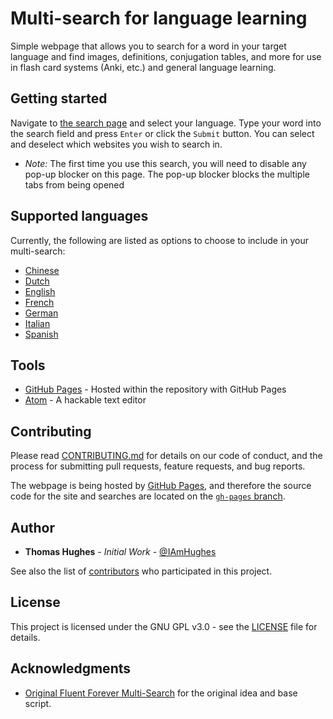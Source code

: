 # Multi-search for language learning
Simple webpage that allows you to search for a word in your target language and find images, definitions, conjugation tables, and more for use in flash card systems (Anki, etc.) and general language learning.

## Getting started
Navigate to [the search page](https://iamhughes.github.io/Multi-Search_Language-Learning/) and select your language. Type your word into the search field and press `Enter` or click the `Submit` button. You can select and deselect which websites you wish to search in.

- _Note:_ The first time you use this search, you will need to disable any pop-up blocker on this page. The pop-up blocker blocks the multiple tabs from being opened

## Supported languages
Currently, the following are listed as options to choose to include in your multi-search:
- [Chinese](https://iamhughes.github.io/Multi-Search_Language-Learning/html/chinese.html)
- [Dutch](https://iamhughes.github.io/Multi-Search_Language-Learning/html/dutch.html)
- [English](https://iamhughes.github.io/Multi-Search_Language-Learning/html/english.html)
- [French](https://iamhughes.github.io/Multi-Search_Language-Learning/html/french.html)
- [German](https://iamhughes.github.io/Multi-Search_Language-Learning/html/german.html)
- [Italian](https://iamhughes.github.io/Multi-Search_Language-Learning/html/italian.html)
- [Spanish](https://iamhughes.github.io/Multi-Search_Language-Learning/html/spanish.html)

## Tools
- [GitHub Pages](https://pages.github.com/) - Hosted within the repository with GitHub Pages
- [Atom](https://atom.io) - A hackable text editor

## Contributing
Please read [CONTRIBUTING.md](https://github.com/IAmHughes/Multi-Search_Language-Learning/blob/master/.github/CONTRIBUTING.md) for details on our code of conduct, and the process for submitting pull requests, feature requests, and bug reports.

The webpage is being hosted by [GitHub Pages](https://pages.github.com/), and therefore the source code for the site and searches are located on the [`gh-pages` branch](https://github.com/IAmHughes/Multi-Search_Language-Learning/tree/gh-pages).

## Author
- **Thomas Hughes** - *Initial Work* - [@IAmHughes](https://GitHub.com/IAmHughes)

See also the list of [contributors](https://github.com/IAmHughes/Multi-Search_Language-Learning/contributors) who participated in this project.

## License
This project is licensed under the GNU GPL v3.0 - see the [LICENSE](https://github.com/IAmHughes/Multi-Search_Language-Learning/blob/master/LICENSE) file for details.

## Acknowledgments
- [Original Fluent Forever Multi-Search](https://fluent-forever.com/multi-search/) for the original idea and base script.
